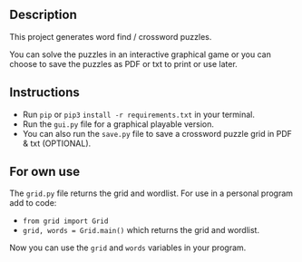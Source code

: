 ## Description

This project generates word find / crossword puzzles.

You can solve the puzzles in an interactive graphical game or 
you can choose to save the puzzles as PDF or txt to print or use later.

## Instructions

- Run `pip` or `pip3` `install -r requirements.txt` in your terminal.
- Run the `gui.py` file for a graphical playable version.
- You can also run the `save.py` file to save a crossword puzzle grid in PDF & txt (OPTIONAL).


## For own use
The `grid.py` file returns the grid and wordlist. For use in a personal program add to code:

- `from grid import Grid`
- `grid, words = Grid.main()` which returns the grid and wordlist.

Now you can use the `grid` and `words` variables in your program.    
